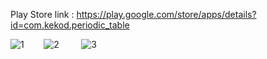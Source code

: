 Play Store link : <https://play.google.com/store/apps/details?id=com.kekod.periodic_table>

![1](https://user-images.githubusercontent.com/50106187/135137704-da2de9ae-816a-4279-9544-d7bcf77c3ab3.jpeg)&nbsp;&nbsp;&nbsp;&nbsp;&nbsp;&nbsp;&nbsp;
![2](https://user-images.githubusercontent.com/50106187/135137707-05f78d5c-72e0-4f80-9ff4-95816da6e5f2.jpeg)
&nbsp;&nbsp;&nbsp;&nbsp;&nbsp;&nbsp;&nbsp;
![3](https://user-images.githubusercontent.com/50106187/135137701-b9fe4170-6cfd-40cf-b13e-bafb2ca5743c.jpeg) 

